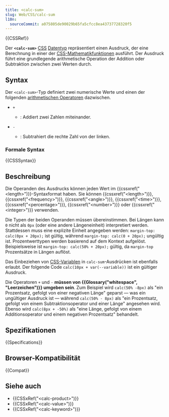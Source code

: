 ```yaml
---
title: <calc-sum>
slug: Web/CSS/calc-sum
l10n:
  sourceCommit: a075805de90029b65fa5cfcc8ea43737728320f5
---
```


{{CSSRef}}

Der **`<calc-sum>`** [CSS](/de/docs/Web/CSS) [Datentyp](/de/docs/Web/CSS/CSS_Values_and_Units/CSS_data_types) repräsentiert einen Ausdruck, der eine Berechnung in einer der [CSS-Mathematikfunktionen](/de/docs/Web/CSS/CSS_Functions#math_functions) ausführt. Der Ausdruck führt eine grundlegende arithmetische Operation der Addition oder Subtraktion zwischen zwei Werten durch.

## Syntax

Der `<calc-sum>`-Typ definiert zwei numerische Werte und einen der folgenden [arithmetischen Operatoren](/de/docs/Learn_web_development/Core/Scripting/Math#arithmetic_operators) dazwischen.

- `+`

  - : Addiert zwei Zahlen miteinander.

- `-`

  - : Subtrahiert die rechte Zahl von der linken.

### Formale Syntax

{{CSSSyntax}}

## Beschreibung

Die Operanden des Ausdrucks können jeden Wert im {{cssxref("&lt;length&gt;")}}-Syntaxformat haben. Sie können {{cssxref("&lt;length&gt;")}}, {{cssxref("&lt;frequency&gt;")}}, {{cssxref("&lt;angle&gt;")}}, {{cssxref("&lt;time&gt;")}}, {{cssxref("&lt;percentage&gt;")}}, {{cssxref("&lt;number&gt;")}} oder {{cssxref("&lt;integer&gt;")}} verwenden.

Die Typen der beiden Operanden müssen übereinstimmen. Bei Längen kann `0` nicht als `0px` (oder eine andere Längeneinheit) interpretiert werden. Stattdessen muss eine explizite Einheit angegeben werden: `margin-top: calc(0px + 20px);` ist gültig, während `margin-top: calc(0 + 20px);` ungültig ist. Prozentwerttypen werden basierend auf dem Kontext aufgelöst. Beispielsweise ist `margin-top: calc(50% + 20px);` gültig, da `margin-top` Prozentsätze in Längen auflöst.

Das Einbeziehen von [CSS-Variablen](/de/docs/Web/CSS/CSS_cascading_variables) in `calc-sum`-Ausdrücken ist ebenfalls erlaubt. Der folgende Code `calc(10px + var(--variable))` ist ein gültiger Ausdruck.

Die Operatoren `+` und `-` **müssen von {{Glossary("whitespace", "Leerzeichen")}} umgeben sein**. Zum Beispiel wird `calc(50% -8px)` als "ein Prozentsatz, gefolgt von einer negativen Länge" geparst — was ein ungültiger Ausdruck ist — während `calc(50% - 8px)` als "ein Prozentsatz, gefolgt von einem Subtraktionsoperator und einer Länge" angesehen wird. Ebenso wird `calc(8px + -50%)` als "eine Länge, gefolgt von einem Additionsoperator und einem negativen Prozentsatz" behandelt.

## Spezifikationen

{{Specifications}}

## Browser-Kompatibilität

{{Compat}}

## Siehe auch

- {{CSSxRef("&lt;calc-product&gt;")}}
- {{CSSxRef("&lt;calc-value&gt;")}}
- {{CSSxRef("&lt;calc-keyword&gt;")}}
